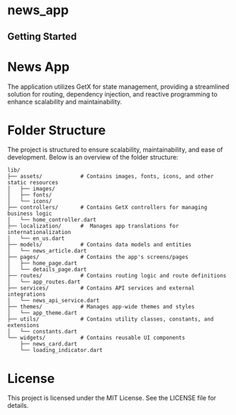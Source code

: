 
# news_app



## Getting Started


# News App

The application utilizes GetX for state management, providing a streamlined solution for routing, dependency injection,
and reactive programming to enhance scalability and maintainability.


# Folder Structure
The project is structured to ensure scalability, maintainability, and ease of development. Below is an overview of the folder structure:
```
lib/
├── assets/            # Contains images, fonts, icons, and other static resources
│   ├── images/
│   ├── fonts/
│   └── icons/
├── controllers/       # Contains GetX controllers for managing business logic
│   └── home_controller.dart
├── localization/      #  Manages app translations for internationalization
│   └── en_us.dart
├── models/            # Contains data models and entities
│   └── news_article.dart
├── pages/             # Contains the app's screens/pages
│   ├── home_page.dart
│   └── details_page.dart
├── routes/            # Contains routing logic and route definitions
│   └── app_routes.dart
├── services/          # Contains API services and external integrations
│   └── news_api_service.dart
├── themes/            # Manages app-wide themes and styles
│   └── app_theme.dart
├── utils/             # Contains utility classes, constants, and extensions
│   └── constants.dart
└── widgets/           # Contains reusable UI components
    ├── news_card.dart
    └── loading_indicator.dart
```

# License
This project is licensed under the MIT License. See the LICENSE file for details.






